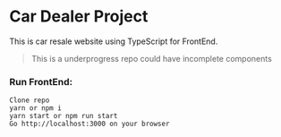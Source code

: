 # Car Dealer Project
This is car resale website using TypeScript for FrontEnd. 

> This is a underprogress repo could have incomplete components


 ### Run FrontEnd:
```
Clone repo
yarn or npm i
yarn start or npm run start
Go http://localhost:3000 on your browser
```
